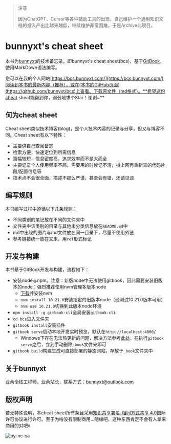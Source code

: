 > 注意
> 
> 因为ChatGPT、Cursor等各种辅助工具的出现，自己维护一个通用知识文档的投入产出比越来越低，继续维护非常困难，于是Archive此项目。

# bunnyxt's cheat sheet

本书为[bunnyxt](https://www.bunnyxt.com)的技术备忘录，即bunnyxt's cheat sheet(bcs)，基于[GitBook](https://github.com/GitbookIO/gitbook)，使用MarkDown语法编写。

您可以在我的个人网站[https://bcs.bunnyxt.com/](https://bcs.bunnyxt.com/)阅读到本书的最新内容（推荐），或在[本书的GitHub页面](https://github.com/bunnyxt/bcs)上查看、下载原文件（md格式）。**希望这份cheat sheat能帮到你，弱弱地求个Star！谢谢~**

## 何为cheat sheet

Cheat sheet类似技术博客(blog)，是个人技术内容的记录与分享，但又与博客不同。Cheat sheet有以下特性：
- 主要供自己查阅备忘
- 检索方便，快速定位到所需信息
- 篇幅较短，信息密度高，追求效率而不是大而全
- 主要记录个人使用频率不高，需要用的时候记不清，得上网再重新查的代码片段/配置信息等
- 技术点不会很全面，描述不那么严谨，甚至会有错，还请见谅

## 编写规则

本书编写过程中遵循以下几条规则：
- 不同类别的笔记放在不同的文件夹中
- 文件夹中该类别的目录与其他未分类信息放在`README.md`中
- md中出现的图片与md文件放在同一目录下，尽量不使用外链
- 参考链接统一放在文末，用`ref`形式标记

## 开发与构建

本书基于GitBook开发与构建，流程如下：
- 安装node与npm。注意：新版node中无法使用gitbook，因此需要安装旧版本的node；强烈推荐使用nvm管理多版本node
  - [下载](https://github.com/coreybutler/nvm-windows/releases)并安装nvm
  - `nvm install 10.21.0`安装指定的旧版本node（经测试10.21.0版本可用）
  - `nvm use 10.21.0`切换到此版本node环境
- `npm install -g gitbook-cli`全局安装`gitbook-cli`
- `cd bcs`进入文件夹
- `gitbook install`安装插件
- `gitbook serve`启动本地开发实时预览，默认在`http://localhost:4000/`
  - Windows下存在无法热更新的问题，解决方法参考[此处](https://juejin.cn/post/6844903840332939277)，在执行`gitbook serve`之后，立刻手动删除`_book`文件夹即可
- `gitbook build`构建生成可直接部署的静态网站，存放于`_book`文件夹中

## 关于bunnyxt

业余全栈工程师，业余站长，联系方式：[bunnyxt@outlook.com](mailto:bunnyxt@outlook.com)

## 版权声明

若无特殊说明，本cheat sheet所有条目采用[知识共享署名-相同方式共享 4.0](http://creativecommons.org/licenses/by-sa/4.0/)国际许可协议进行许可。至于为啥没有限制商用...随缘吧，这种东西肯定不会有人拿来商用的对吧x

![by-nc-sa](https://i.creativecommons.org/l/by-sa/4.0/88x31.png)
